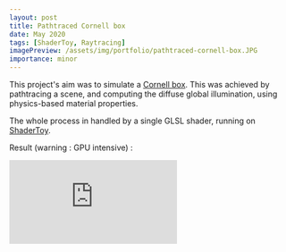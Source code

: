 ```yaml
---
layout: post
title: Pathtraced Cornell box
date: May 2020
tags: [ShaderToy, Raytracing]
imagePreview: /assets/img/portfolio/pathtraced-cornell-box.JPG
importance: minor
---
```


This project's aim was to simulate a [Cornell box](https://en.wikipedia.org/wiki/Cornell_box). This was achieved by 
pathtracing a scene, and computing the diffuse global illumination, using physics-based material properties.

The whole process in handled by a single GLSL shader, running on [ShaderToy](https://www.shadertoy.com). 

Result (warning : GPU intensive) :
<div class="ratio ratio-16x9" style="max-width: 640px;">
    <iframe frameborder="0" src="https://www.shadertoy.com/embed/WdsfDf?gui=true&t=10&paused=true&muted=false" allowfullscreen></iframe>
</div>
